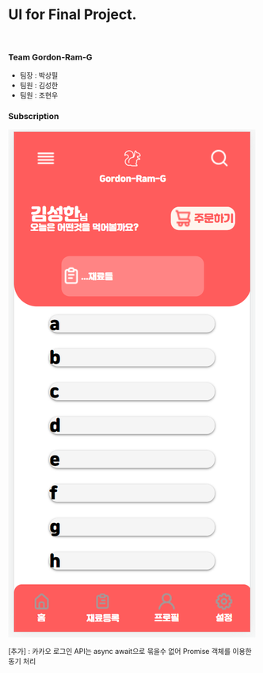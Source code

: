 # UI for Final Project. 
<br />

### Team Gordon-Ram-G
- 팀장 : 박상필
- 팀원 : 김성한
- 팀원 : 조현우

### Subscription

![화면1](README_Image/screen1.PNG)

[추가] : 카카오 로그인 API는 async await으로 묶을수 없어 Promise 객체를 이용한 동기 처리